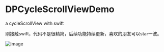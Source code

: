 # DPCycleScrollViewDemo
a cycleScrollView with swift

刚接触swift，代码不是很精简，后续功能持续更新，喜欢的朋友可以star一波。

![image](https://github.com/Deyupy/DPCycleScrollViewDemo/blob/master/DPCycleScrollViewDemo/Resource/recordddd.gif?raw=true)
